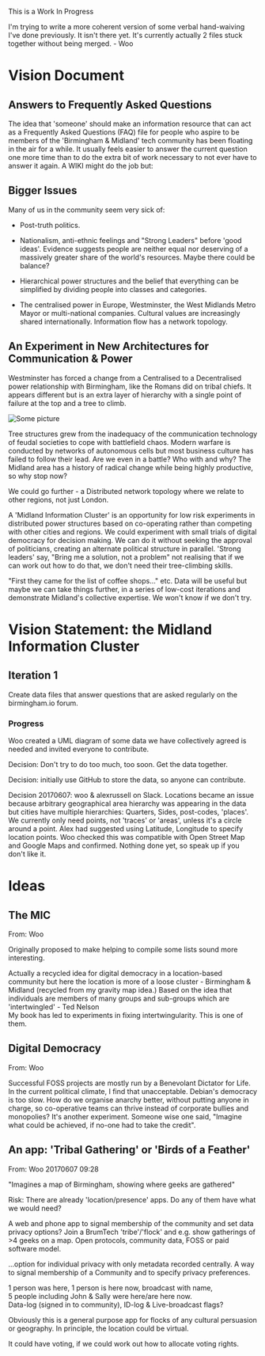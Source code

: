 This is a Work In Progress

I'm trying to write a more coherent version of some verbal hand-waiving I've done previously. It isn't there yet. It's currently actually 2 files stuck together without being merged. - Woo

# Vision Document

## Answers to Frequently Asked Questions

The idea that 'someone' should make an information resource that can act as a Frequently Asked Questions (FAQ) file for people who aspire to be members of the 'Birmingham & Midland' tech community has been floating in the air for a while. It usually feels easier to answer the current question one more time than to do the extra bit of work necessary to not ever have to answer it again. A WIKI might do the job but:

## Bigger Issues

Many of us in the community seem very sick of:

- Post-truth politics.

- Nationalism, anti-ethnic feelings and "Strong Leaders" before 'good ideas'. Evidence suggests people are neither equal nor deserving of a massively greater share of the world's resources. Maybe there could be balance?

- Hierarchical power structures and the belief that everything can be simplified by dividing people into classes and categories.

- The centralised power in Europe, Westminster, the West Midlands Metro Mayor or multi-national companies. Cultural values are increasingly shared internationally. Information flow has a network topology.

## An Experiment in New Architectures for Communication & Power

Westminster has forced a change from a Centralised to a Decentralised power relationship with Birmingham, like the Romans did on tribal chiefs. It appears different but is an extra layer of hierarchy with a single point of failure at the top and a tree to climb.

![Some picture](https://static.businessinsider.com/image/56d9fcaf2e52651c008bb97b/image.jpg)

Tree structures grew from the inadequacy of the communication technology of feudal societies to cope with battlefield chaos. Modern warfare is conducted by networks of autonomous cells but most business culture has failed to follow their lead. Are we even in a battle? Who with and why? The Midland area has a history of radical change while being highly productive, so why stop now?

We could go further - a Distributed network topology where we relate to other regions, not just London.

A 'Midland Information Cluster' is an opportunity for low risk experiments in distributed power structures based on co-operating rather than competing with other cities and regions. We could experiment with small trials of digital democracy for decision making. We can do it without seeking the approval of politicians, creating an alternate political structure in parallel. 'Strong leaders' say, "Bring me a solution, not a problem" not realising that if we can work out how to do that, we don't need their tree-climbing skills.

"First they came for the list of coffee shops..." etc. Data will be useful but maybe we can take things further, in a series of low-cost iterations and demonstrate Midland's collective expertise. We won't know if we don't try.


# Vision Statement: the Midland Information Cluster

## Iteration 1
Create data files that answer questions that are asked regularly on the birmingham.io forum.

### Progress

Woo created a UML diagram of some data we have collectively agreed is needed and invited everyone to contribute.

Decision: Don't try to do too much, too soon. Get the data together.

Decision: initially use GitHub to store the data, so anyone can contribute.

Decision 20170607: woo & alexrussell on Slack.
Locations became an issue because arbitrary geographical area hierarchy was appearing in the data but cities have multiple hierarchies: Quarters, Sides, post-codes, 'places'. We currently only need points, not 'traces' or 'areas', unless it's a circle around a point.
Alex had suggested using Latitude, Longitude to specify location points. Woo checked this was compatible with Open Street Map and Google Maps and confirmed. Nothing done yet, so speak up if you don't like it.

# Ideas

## The MIC
From: Woo

Originally proposed to make helping to compile some lists sound more interesting.

Actually a recycled idea for digital democracy in a location-based community but here the location is more of a loose cluster - Birmingham & Midland (recycled from my gravity map idea.) Based on the idea that individuals are members of many groups and sub-groups which are 'intertwingled' - Ted Nelson  
My book has led to experiments in fixing intertwingularity. This is one of them.

## Digital Democracy
From: Woo

Successful FOSS projects are mostly run by a Benevolant Dictator for Life. In the current political climate, I find that unacceptable. Debian's democracy is too slow. How do we organise anarchy better, without putting anyone in charge, so co-operative teams can thrive instead of corporate bullies and monopolies? It's another experiment. Someone wise one said, "Imagine what could be achieved, if no-one had to take the credit".

## An app: 'Tribal Gathering' or 'Birds of a Feather'
From: Woo 20170607 09:28

"Imagines a map of Birmingham, showing where geeks are gathered"

Risk: There are already 'location/presence' apps. Do any of them have what we would need?

A web and phone app to signal membership of the community and set data privacy options?
Join a BrumTech 'tribe'/'flock' and e.g. show gatherings of >4 geeks on a map.
Open protocols, community data, FOSS or paid software model.

...option for individual privacy with only metadata recorded centrally.
A way to signal membership of a Community and to specify privacy preferences.

1 person was here, 1 person is here now, broadcast with name,  
5 people including John & Sally were here/are here now.  
Data-log (signed in to community), ID-log & Live-broadcast flags?

Obviously this is a general purpose app for flocks of any cultural persuasion or geography. In principle, the location could be virtual.

It could have voting, if we could work out how to allocate voting rights.